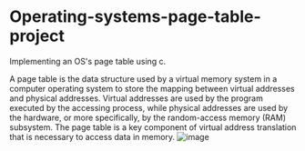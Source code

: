 # Operating-systems-page-table-project
Implementing an OS's page table using c.

A page table is the data structure used by a virtual memory system in a computer operating system to store the mapping between virtual addresses and physical addresses. Virtual addresses are used by the program executed by the accessing process, while physical addresses are used by the hardware, or more specifically, by the random-access memory (RAM) subsystem. The page table is a key component of virtual address translation that is necessary to access data in memory.
![image](https://user-images.githubusercontent.com/105251129/205715705-db92f5a7-ad14-464d-9f45-715974e12c7e.png)
